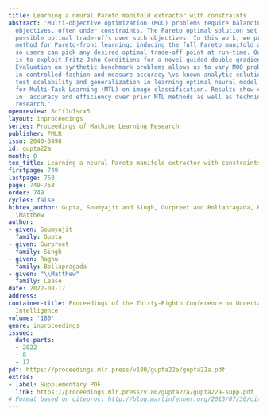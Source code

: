 ```yaml
---
title: Learning a neural Pareto manifold extractor with constraints
abstract: 'Multi-objective optimization (MOO) problems require balancing competing
  objectives, often under constraints. The Pareto optimal solution set defines all
  possible optimal trade-offs over such objectives. In this work, we present a novel
  method for Pareto-front learning: inducing the full Pareto manifold at train-time
  so users can pick any desired optimal trade-off point at run-time. Our key insight
  is to exploit Fritz-John Conditions for a novel guided double gradient descent strategy.
  Evaluation on synthetic benchmark problems allows us to vary MOO problem difficulty
  in controlled fashion and measure accuracy \vs known analytic solutions. We further
  test scalability and generalization in learning optimal neural model parameterizations
  for Multi-Task Learning (MTL) on image classification. Results show consistent improvement
  in  accuracy and efficiency over prior MTL methods as well as techniques from operations
  research.'
openreview: BcIfJuIscx5
layout: inproceedings
series: Proceedings of Machine Learning Research
publisher: PMLR
issn: 2640-3498
id: gupta22a
month: 0
tex_title: Learning a neural Pareto manifold extractor with constraints
firstpage: 749
lastpage: 758
page: 749-758
order: 749
cycles: false
bibtex_author: Gupta, Soumyajit and Singh, Gurpreet and Bollapragada, Raghu and Lease,
  \Matthew
author:
- given: Soumyajit
  family: Gupta
- given: Gurpreet
  family: Singh
- given: Raghu
  family: Bollapragada
- given: "\\Matthew"
  family: Lease
date: 2022-08-17
address:
container-title: Proceedings of the Thirty-Eighth Conference on Uncertainty in Artificial
  Intelligence
volume: '180'
genre: inproceedings
issued:
  date-parts:
  - 2022
  - 8
  - 17
pdf: https://proceedings.mlr.press/v180/gupta22a/gupta22a.pdf
extras:
- label: Supplementary PDF
  link: https://proceedings.mlr.press/v180/gupta22a/gupta22a-supp.pdf
# Format based on citeproc: http://blog.martinfenner.org/2013/07/30/citeproc-yaml-for-bibliographies/
---
```

